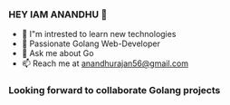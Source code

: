 ### HEY IAM ANANDHU 👋


- 🌱 I"m intrested to learn new technologies
- 👀 Passionate Golang Web-Developer
- 💬 Ask me about Go
- 📫 Reach me at anandhurajan56@gmail.com
  
### Looking forward to collaborate Golang projects

